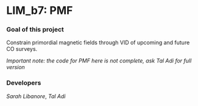 # LIM_b7: PMF

### Goal of this project

Constrain primordial magnetic fields through VID of upcoming and future CO surveys.

*Important note: the code for PMF here is not complete, ask Tal Adi for full version*

### Developers

*Sarah Libanore*, *Tal Adi*

